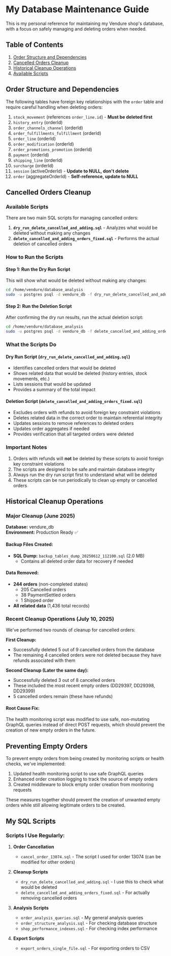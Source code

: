 # My Database Maintenance Guide

This is my personal reference for maintaining my Vendure shop's database, with a focus on safely managing and deleting orders when needed.

## Table of Contents
1. [Order Structure and Dependencies](#order-structure-and-dependencies)
2. [Cancelled Orders Cleanup](#cancelled-orders-cleanup)
3. [Historical Cleanup Operations](#historical-cleanup-operations)
4. [Available Scripts](#available-scripts)

## Order Structure and Dependencies

The following tables have foreign key relationships with the `order` table and require careful handling when deleting orders:

1. `stock_movement` (references `order_line.id`) - **Must be deleted first**
2. `history_entry` (orderId)
3. `order_channels_channel` (orderId)
4. `order_fulfillments_fulfillment` (orderId)
5. `order_line` (orderId)
6. `order_modification` (orderId)
7. `order_promotions_promotion` (orderId)
8. `payment` (orderId)
9. `shipping_line` (orderId)
10. `surcharge` (orderId)
11. `session` (activeOrderId) - **Update to NULL, don't delete**
12. `order` (aggregateOrderId) - **Self-reference, update to NULL**

## Cancelled Orders Cleanup

### Available Scripts

There are two main SQL scripts for managing cancelled orders:

1. **`dry_run_delete_cancelled_and_adding.sql`** - Analyzes what would be deleted without making any changes
2. **`delete_cancelled_and_adding_orders_fixed.sql`** - Performs the actual deletion of cancelled orders

### How to Run the Scripts

#### Step 1: Run the Dry Run Script

This will show what would be deleted without making any changes:

```bash
cd /home/vendure/database_analysis
sudo -u postgres psql -d vendure_db -f dry_run_delete_cancelled_and_adding.sql
```

#### Step 2: Run the Deletion Script

After confirming the dry run results, run the actual deletion script:

```bash
cd /home/vendure/database_analysis
sudo -u postgres psql -d vendure_db -f delete_cancelled_and_adding_orders_fixed.sql
```

### What the Scripts Do

#### Dry Run Script (`dry_run_delete_cancelled_and_adding.sql`)
- Identifies cancelled orders that would be deleted
- Shows related data that would be deleted (history entries, stock movements, etc.)
- Lists sessions that would be updated
- Provides a summary of the total impact

#### Deletion Script (`delete_cancelled_and_adding_orders_fixed.sql`)
- Excludes orders with refunds to avoid foreign key constraint violations
- Deletes related data in the correct order to maintain referential integrity
- Updates sessions to remove references to deleted orders
- Updates order aggregates if needed
- Provides verification that all targeted orders were deleted

### Important Notes

1. Orders with refunds will **not** be deleted by these scripts to avoid foreign key constraint violations
2. The scripts are designed to be safe and maintain database integrity
3. Always run the dry run script first to understand what will be deleted
4. These scripts can be run periodically to clean up empty or cancelled orders

## Historical Cleanup Operations

### Major Cleanup (June 2025)

**Database:** vendure_db  
**Environment:** Production Ready ✅

#### Backup Files Created:
- **SQL Dump:** `backup_tables_dump_20250612_112100.sql` (2.0 MB)
  - Contains all deleted order data for recovery if needed

#### Data Removed:
- **244 orders** (non-completed states)
  - 205 Cancelled orders
  - 38 PaymentSettled orders  
  - 1 Shipped order
- **All related data** (1,436 total records)

### Recent Cleanup Operations (July 10, 2025)

We've performed two rounds of cleanup for cancelled orders:

**First Cleanup:**
- Successfully deleted 5 out of 9 cancelled orders from the database
- The remaining 4 cancelled orders were not deleted because they have refunds associated with them

**Second Cleanup (Later the same day):**
- Successfully deleted 3 out of 8 cancelled orders
- These included the most recent empty orders (DD29397, DD29398, DD29399)
- 5 cancelled orders remain (these have refunds)

#### Root Cause Fix:
The health monitoring script was modified to use safe, non-mutating GraphQL queries instead of direct POST requests, which should prevent the creation of new empty orders in the future.

## Preventing Empty Orders

To prevent empty orders from being created by monitoring scripts or health checks, we've implemented:

1. Updated health monitoring script to use safe GraphQL queries
2. Enhanced order creation logging to track the source of empty orders
3. Created middleware to block empty order creation from monitoring requests

These measures together should prevent the creation of unwanted empty orders while still allowing legitimate orders to be created.

## My SQL Scripts

### Scripts I Use Regularly:

1. **Order Cancellation**
   - `cancel_order_13074.sql` - The script I used for order 13074 (can be modified for other orders)

2. **Cleanup Scripts**
   - `dry_run_delete_cancelled_and_adding.sql` - I use this to check what would be deleted
   - `delete_cancelled_and_adding_orders_fixed.sql` - For actually removing cancelled orders

3. **Analysis Scripts**
   - `order_analysis_queries.sql` - My general analysis queries
   - `order_structure_analysis.sql` - For checking database structure
   - `shop_performance_indexes.sql` - For checking index performance

4. **Export Scripts**
   - `export_orders_single_file.sql` - For exporting orders to CSV
